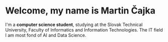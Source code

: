 <h1>Welcome, my name is Martin Čajka</h1>

I'm a **computer science student**, studying at the Slovak Technical University, Faculty of Informatics and Information Technologies. The IT field I am most fond of AI and Data Science. 



